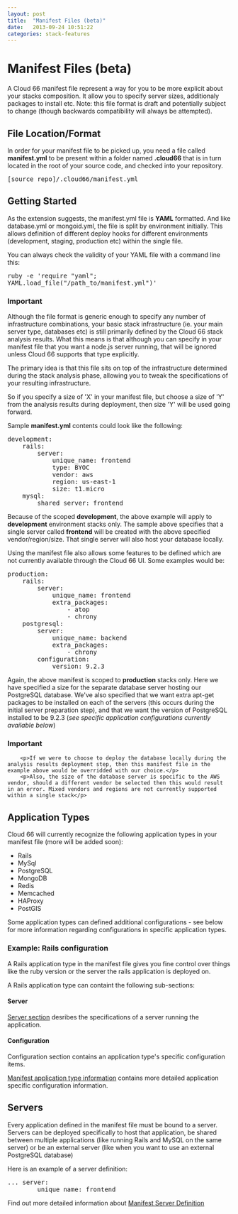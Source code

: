 ```yaml
---
layout: post
title:  "Manifest Files (beta)"
date:   2013-09-24 10:51:22
categories: stack-features
---
```


<h1 class="doc-title">Manifest Files (beta)</h1>
<p class="lead">A Cloud 66 manifest file represent a way for you to be more explicit about your stacks composition. It allow you to specify server sizes, additionaly packages to install etc. Note: this file format is draft and potentially subject to change (though backwards compatibility will always be attempted).</p>

## File Location/Format

In order for your manifest file to be picked up, you need a file called **manifest.yml** to be present within a folder named **.cloud66** that is in turn located in the root of your source code, and checked into your repository.
<pre class="terminal">
[source_repo]/.cloud66/manifest.yml
</pre>

## Getting Started

As the extension suggests, the manifest.yml file is **YAML** formatted. And like database.yml or mongoid.yml, the file is split by environment initially. This allows definition of different deploy hooks for different environments (development, staging, production etc) within the single file.

You can always check the validity of your YAML file with a command line this:
<p>
<kbd>
  ruby -e 'require "yaml"; YAML.load_file("/path_to/manifest.yml")'
</kbd>
</p>


<div class="notice">
        <h3>Important</h3>
        <p>Although the file format is generic enough to specify any number of infrastructure combinations, your basic stack infrastructure (ie. your main server type, databases etc) is still primarily defined by the Cloud 66 stack analysis results. What this means is that although you can specify in your manifest file that you want a node.js server running, that will be ignored unless Cloud 66 supports that type explicitly.</p>
        <p>The primary idea is that this file sits on top of the infrastructure determined during the stack analysis phase, allowing you to tweak the specifications of your resulting infrastructure.</p>
        <p>So if you specify a size of 'X' in your manifest file, but choose a size of 'Y' from the analysis results during deployment, then size 'Y' will be used going forward.</p>
</div>

Sample **manifest.yml** contents could look like the following:
<pre class="terminal">
development:
    rails:
        server:
            unique_name: frontend
            type: BYOC
            vendor: aws
            region: us-east-1
            size: t1.micro
    mysql:
        shared_server: frontend
</pre>

Because of the scoped **development**, the above example will apply to **development** environment stacks only.
The sample above specifies that a single server called **frontend** will be created with the above specified vendor/region/size.
That single server will also host your database locally.

Using the manifest file also allows some features to be defined which are not currently available through the Cloud 66 UI. Some examples would be:
<pre class="terminal">
production:
    rails:
        server:
            unique_name: frontend
            extra_packages:
                - atop
                - chrony
    postgresql:
        server:
            unique_name: backend
            extra_packages:
                - chrony
        configuration:
            version: 9.2.3
</pre>

Again, the above manifest is scoped to **production** stacks only. Here we have specified a size for the separate database server hosting our PostgreSQL database.
We've also specified that we want extra apt-get packages to be installed on each of the servers (this occurs during the initial server preparation step), and that we want the version of PostgreSQL installed to be 9.2.3 (*see specific application configurations currently available below*)

<div class="notice">
        <h3>Important</h3>

        <p>If we were to choose to deploy the database locally during the analysis results deployment step, then this manifest file in the example above would be overridded with our choice.</p>
        <p>Also, the size of the database server is specific to the AWS vendor, should a different vendor be selected then this would result in an error. Mixed vendors and regions are not currently supported within a single stack</p>
</div>

## Application Types
Cloud 66 will currently recognize the following application types in your manifest file (more will be added soon):
- Rails
- MySql
- PostgreSQL
- MongoDB
- Redis
- Memcached
- HAProxy
- PostGIS

Some application types can defined additional configurations - see below for more information regarding configurations in specific application types.

### Example: Rails configuration

A Rails application type in the manifest file gives you fine control over things like the ruby version or the server the rails application is deployed on.

A Rails application type can containt the following sub-sections:

#### Server
[Server section](/help/manifest_servers) desribes the specifications of a server running the application.

#### Configuration
Configuration section contains an application type's specific configuration items.

[Manifest application type information](/help/manifest_applications) contains more detailed application specific configuration information.

## Servers

Every application defined in the manifest file must be bound to a server. Servers can be deployed specifically to host that application, be shared between multiple applications (like running Rails and MySQL on the same server) or be an external server (like when you want to use an external PostgreSQL database)

Here is an example of a server definition:
<pre class="terminal">
... server:
        unique_name: frontend
</pre>

Find out more detailed information about [Manifest Server Definition](/help/manifest_servers)